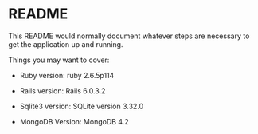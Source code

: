 # README

This README would normally document whatever steps are necessary to get the
application up and running.

Things you may want to cover:

* Ruby version: ruby 2.6.5p114

* Rails version: Rails 6.0.3.2

* Sqlite3 version: SQLite version 3.32.0

* MongoDB Version: MongoDB 4.2
